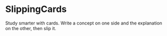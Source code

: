 # SlippingCards

Study smarter with cards. Write a concept on one side and the explanation on the other, then slip it.